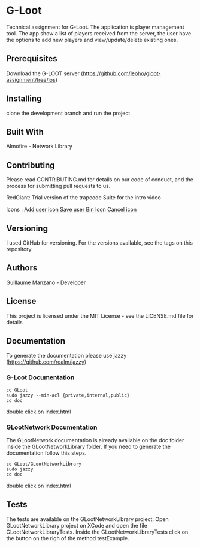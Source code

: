 # G-Loot
Technical assignment for G-Loot.
The application is player management tool. The app show a list of players received from the server, the user have the options to add new players and view/update/delete existing ones.

## Prerequisites
Download the G-LOOT server (https://github.com/leoho/gloot-assignment/tree/ios)

## Installing
clone the development branch and run the project

## Built With
Almofire - Network Library

## Contributing
Please read CONTRIBUTING.md for details on our code of conduct, and the process for submitting pull requests to us.

RedGiant: Trial version of the trapcode Suite for the intro video

Icons : [Add user icon](https://www.flaticon.com/free-icon/new-user_72648#term=add%20user&page=1&position=4)
[Save user](https://www.flaticon.com/free-icon/floppy-disk_784304#term=save&page=2&position=50)
[Bin Icon](https://www.flaticon.com/free-icon/waste-bin_70388#term=bin&page=1&position=14)
[Cancel icon](https://www.flaticon.com/free-icon/cancel_128397#term=cancel&page=1&position=16)

## Versioning
I used GitHub for versioning. For the versions available, see the tags on this repository.

## Authors
Guillaume Manzano  - Developer

## License
This project is licensed under the MIT License - see the LICENSE.md file for details

## Documentation
To generate the documentation please use jazzy (https://github.com/realm/jazzy)

### G-Loot Documentation
```
cd GLoot
sudo jazzy --min-acl {private,internal,public}
cd doc
```
double click on index.html

### GLootNetwork Documentation
The GLootNetwork documentation is already available on the doc folder inside the GLootNetworkLibrary folder.
If you need to generate the documentation follow this steps.

```
cd GLoot/GLootNetworkLibrary
sudo jazzy
cd doc
```
double click on index.html

## Tests
The tests are available on the GLootNetworkLibrary project.
Open GLootNetworkLibrary project on XCode and open the file GLootNetworkLibraryTests.
Inside the GLootNetworkLibraryTests click on the button on the righ of the method testExample.
